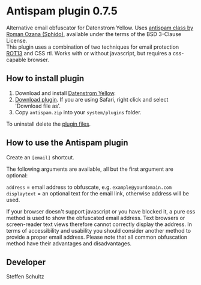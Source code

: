 Antispam plugin 0.7.5
=====================
Alternative email obfuscator for Datenstrom Yellow. Uses [antispam class by Roman Ozana (Sphido)](https://github.com/sphido/antispam), available under the terms of the BSD 3-Clause License.  
This plugin uses a combination of two techniques for email protection [ROT13](http://en.wikipedia.org/wiki/ROT13) and CSS rtl. Works with or without javascript, but requires a css-capable browser. 

## How to install plugin

1. Download and install [Datenstrom Yellow](https://github.com/datenstrom/yellow/).
2. [Download plugin](https://github.com/schulle4u/yellow-plugins-schulle4u/raw/master/zip/antispam.zip). If you are using Safari, right click and select 'Download file as'.
3. Copy `antispam.zip` into your `system/plugins` folder.

To uninstall delete the [plugin files](update.ini).

## How to use the Antispam plugin

Create an `[email]` shortcut.
 
The following arguments are available, all but the first argument are optional:

`address` = email address to obfuscate, e.g. `example@yourdomain.com`  
`displaytext` = an optional text for the email link, otherwise address will be used. 

If your browser doesn't support javascript or you have blocked it, a pure css method is used to show the obfuscated email address. Text browsers or screen-reader text views therefore cannot correctly display the address. In terms of accessibility and usability you should consider another method to provide a proper email address. Please note that all common obfuscation method have their advantages and disadvantages. 

## Developer

Steffen Schultz
